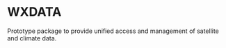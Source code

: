 # WXDATA

Prototype package to provide unified access and management of satellite
and climate data.
